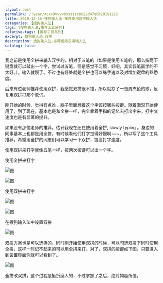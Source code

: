 ```yaml
---
layout: post
permalink: /:year/4cxx9vvvv0sssssc8622d47e6b20191215
title: 2019-12-15-搜狗输入法-推荐使用双拼输入法
categories: [搜狗输入法]
tags: [搜狗输入法,推荐工具系列]
relative-tags: [推荐工具系列]
excerpt: 搜狗输入法,双拼
description: 搜狗输入法-推荐使用双拼输入法
catalog: false
---
```


我之前是使用全拼来输入汉字的，相对于五笔的（如果是使用五笔的，那么按两下键盘就可以敲出一个字，尝试过五笔，但是感觉不习惯，好吧，其实我笔画学的不太好。），输入就慢了。不过也有好处就是全拼也可以练手速以及对增加键盘的熟悉度。

后来有位老师推荐使用双拼，我感觉双拼很不错，所以就抄了一首周杰伦的歌，反复用双拼打那个歌词。

刚开始的时候，觉得有点难，脑子里面想着这个字该按哪些按键。随着渐渐开始使用了，到了现在，基本也是和全拼一样，完全靠着手指的记忆去打出字来，打中文速度也是有显著的提升。


如果没有那位老师的推荐，估计我现在还在使用着全拼, slowly typing 。身边的同事基本上也都是用全拼，有时候看他们打字觉得好慢啊~~~。所以写了这个工具推荐，希望用全拼的同志们可以学习一下双拼，提高打字速度。


使用双拼来打字就像五笔一样，按两次按键可以出一个字。

使用全拼来打字

![图](https://gitee.com/linxingyang/at-2020-10-02-image/raw/master/image/S-搜狗输入法/image/2019-12-15/01.png)

![图](https://gitee.com/linxingyang/at-2020-10-02-image/raw/master/image/S-搜狗输入法/image/2019-12-15/03.png)

使用双拼来打字

![图](https://gitee.com/linxingyang/at-2020-10-02-image/raw/master/image/S-搜狗输入法/image/2019-12-15/02.png)

![图](https://gitee.com/linxingyang/at-2020-10-02-image/raw/master/image/S-搜狗输入法/image/2019-12-15/04.png)

在搜狗输入法中设置双拼

![图](https://gitee.com/linxingyang/at-2020-10-02-image/raw/master/image/S-搜狗输入法/image/2019-12-15/06.png)



双拼方案也是可以选择的，同时刚开始使用双拼的时候，可以勾选双拼下同时使用全拼，这样一时记不起来的可以用全拼来打。对了，双拼的按键如下图，只要进入到设置界面你就可以看到了。

![图](https://gitee.com/linxingyang/at-2020-10-02-image/raw/master/image/S-搜狗输入法/image/2019-12-15/05.png)


全拼改双拼，这个过程是挺折磨人的，不过掌握了之后，绝对物超所值。



